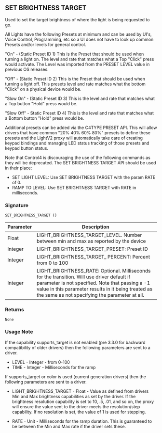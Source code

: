 ## SET BRIGHTNESS TARGET

Used to set the target brightness of where the light is being requested to go. 

All Lights have the following Presets at minimum and can be used by UI's, Voice Control, Programming, etc so a UI does not have to look up common Presets and/or levels for general control.

"On" - (Static Preset ID 1) This is the Preset that should be used when turning a light on.  The level and rate that matches what a Top "Click" press would activate.  The Level was imported from the PRESET LEVEL value in previous OS releases.

"Off" - (Static Preset ID 2) This is the Preset that should be used when turning a light off.  This presets level and rate matches what the bottom  "Click" on a physical device would be.

"Slow On" - (Static Preset ID 3) This is the level and rate that matches what a Top button "Hold" press would be.

"Slow Off" - Static Preset ID 4) This is the level and rate that matches what a Bottom button "Hold" press would be.

Additional presets can be added via the C4TYPE PRESET API.  This will allow drivers that have common "20% 40% 60% 80%" presets to define these presets and the LightV2 proxy will automatically take care of creating keypad bindings and managing LED status tracking of those presets and keypad button status.

Note that Control4 is discouraging the use of the following commands as they will be deprecated. The SET BRIGHTNESS TARGET API should be used in their place:

- SET LIGHT LEVEL: Use SET BRIGHTNESS TARGET with the param RATE of 0.
- RAMP TO LEVEL: Use SET BRIGHTNESS TARGET with RATE in milliseconds.

### Signature

`SET_BRIGHTNESS_TARGET ()`


| Parameter | Description |
| --- | --- |
| Float | LIGHT\_BRIGHTNESS\_TARGET\_LEVEL. Number between min and max as reported by the device | 
| Integer | LIGHT\_BRIGHTNESS\_TARGET\_PRESET: Preset ID |
| Integer | LIGHT\_BRIGHTNESS\_TARGET\_ PERCENT: Percent from 0 to 100 |
| Integer | LIGHT\_BRIGHTNESS\_RATE: Optional. Milliseconds for the transition.  Will use driver default if parameter is not specified. Note that passing a -1 value in this parameter results in it being treated as the same as not specifying the parameter at all. |


### Returns

`None`


### Usage Note

If the capability supports\_target is not enabled (pre 3.3.0 for backward compatibility of older drivers) then the following parameters are sent to a driver.

- LEVEL - Integer - from 0-100
- TIME - Integer - Milliseconds for the ramp

If supports\_target or color is used (current  generation drivers) then the following parameters are sent to a driver.

- LIGHT\_BRIGHTNESS\_TARGET - Float - Value as defined from drivers Min and Max brightness capabilities as set by the driver. If the brightness resolution capability is set to 10, .5, .01, and so on, the proxy will ensure the value sent to the driver meets the resolution/step capability.  If no resolution is set, the value of 1 is used for stepping.

- RATE - Unit - Milliseconds for the ramp duration.  This is guaranteed to be between the Min and Max rate if the driver sets these.
